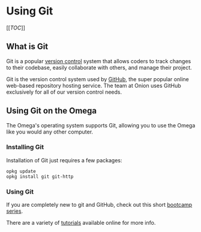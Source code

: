 # Using Git

[[_TOC_]]


[//]: # (What is Git)

## What is Git

Git is a popular [version control](https://git-scm.com/book/en/v2/Getting-Started-About-Version-Control) system that allows coders to track changes to their codebase, easily collaborate with others, and manage their project.

Git is the version control system used by [GitHub](https://github.com/), the super popular online web-based repository hosting service. The team at Onion uses GitHub exclusively for all of our version control needs. 


[//]: # (Using Git on the Omega)

## Using Git on the Omega

The Omega's operating system supports Git, allowing you to use the Omega like you would any other computer.

### Installing Git

Installation of Git just requires a few packages:
```
opkg update
opkg install git git-http
```


### Using Git

If you are completely new to git and GitHub, check out this short [bootcamp series](https://help.github.com/categories/bootcamp/).

There are a variety of [tutorials](http://git-scm.com/docs/gittutorial) available online for more info.


